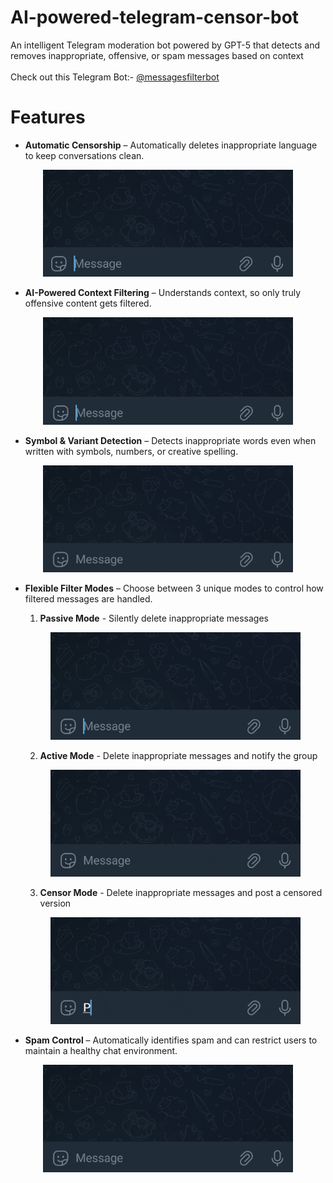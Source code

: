 # AI-powered-telegram-censor-bot
An intelligent Telegram moderation bot powered by GPT-5 that detects and removes inappropriate, offensive, or spam messages based on context
<br><br>
Check out this Telegram Bot:- [@messagesfilterbot](https://t.me/messagesfilterbot)

# Features
- **Automatic Censorship** – Automatically deletes inappropriate language to keep conversations clean.

<p align="center">
  <img src="img/auto.gif" alt="auto gif" width="400px"/>
</p>

- **AI-Powered Context Filtering** – Understands context, so only truly offensive content gets filtered.

<p align="center">
  <img src="img/context.gif" alt="context gif" width="400px"/>
</p>

- **Symbol & Variant Detection** – Detects inappropriate words even when written with symbols, numbers, or creative spelling.

<p align="center">
  <img src="img/symbol.gif" alt="symbol gif" width="400px"/>
</p>

- **Flexible Filter Modes** – Choose between 3 unique modes to control how filtered messages are handled.
  1. **Passive Mode** - Silently delete inappropriate messages
    <p align="center">
        <img src="img/passive.gif" alt="passive gif" width="400px"/>
    </p>
    
  2. **Active Mode** - Delete inappropriate messages and notify the group
    <p align="center">
        <img src="img/active.gif" alt="active gif" width="400px"/>
    </p>
    
  3. **Censor Mode** - Delete inappropriate messages and post a censored version
    <p align="center">
        <img src="img/censor.gif" alt="censor gif" width="400px"/>
    </p>
    
- **Spam Control** – Automatically identifies spam and can restrict users to maintain a healthy chat environment.

<p align="center">
  <img src="img/spam.gif" alt="spam gif" width="400px"/>
</p>

